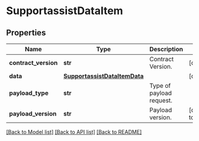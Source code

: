 # SupportassistDataItem

## Properties
Name | Type | Description | Notes
------------ | ------------- | ------------- | -------------
**contract_version** | **str** | Contract Version. | [optional] 
**data** | [**SupportassistDataItemData**](SupportassistDataItemData.md) |  | [optional] 
**payload_type** | **str** | Type of payload request. | 
**payload_version** | **str** | Payload version. | [default to '1.0']

[[Back to Model list]](../README.md#documentation-for-models) [[Back to API list]](../README.md#documentation-for-api-endpoints) [[Back to README]](../README.md)


